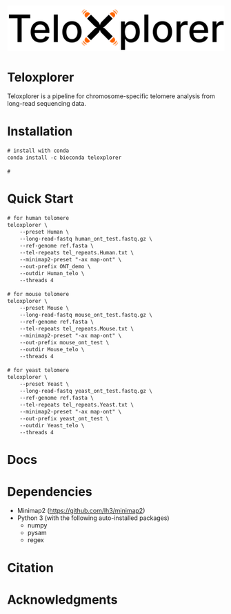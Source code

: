 ![image](https://github.com/hhuili/TeloXplorer/blob/main/logo/logo.svg)
# Teloxplorer
Teloxplorer is a pipeline for chromosome-specific telomere analysis from long-read sequencing data.

# Installation
```
# install with conda
conda install -c bioconda teloxplorer

# 
```

# Quick Start
```
# for human telomere
teloxplorer \
    --preset Human \
    --long-read-fastq human_ont_test.fastq.gz \
    --ref-genome ref.fasta \
    --tel-repeats tel_repeats.Human.txt \
    --minimap2-preset "-ax map-ont" \
    --out-prefix ONT_demo \
    --outdir Human_telo \
    --threads 4

# for mouse telomere
teloxplorer \
    --preset Mouse \
    --long-read-fastq mouse_ont_test.fastq.gz \
    --ref-genome ref.fasta \
    --tel-repeats tel_repeats.Mouse.txt \
    --minimap2-preset "-ax map-ont" \
    --out-prefix mouse_ont_test \
    --outdir Mouse_telo \
    --threads 4

# for yeast telomere
teloxplorer \
    --preset Yeast \
    --long-read-fastq yeast_ont_test.fastq.gz \
    --ref-genome ref.fasta \
    --tel-repeats tel_repeats.Yeast.txt \
    --minimap2-preset "-ax map-ont" \
    --out-prefix yeast_ont_test \
    --outdir Yeast_telo \
    --threads 4
```

# Docs

# Dependencies
- Minimap2 (https://github.com/lh3/minimap2)
- Python 3 (with the following auto-installed packages)
  - numpy
  - pysam
  - regex
# Citation

# Acknowledgments

